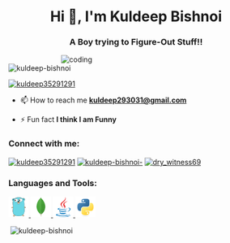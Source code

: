 <h1 align="center">Hi 👋, I'm Kuldeep Bishnoi</h1>
<h3 align="center">A Boy trying to Figure-Out Stuff!!</h3>
<img align="right" alt ="coding" width="400" src="https://media.giphy.com/media/qgQUggAC3Pfv687qPC/giphy.gif">
<p align="left"> <img src="https://komarev.com/ghpvc/?username=kuldeep-bishnoi&label=Profile%20views&color=5cc0ff&style=plastic" alt="kuldeep-bishnoi" /> </p>

<p align="left"> <a href="https://twitter.com/kuldeep35291291" target="blank"><img src="https://img.shields.io/twitter/follow/kuldeep35291291?logo=twitter&style=for-the-badge" alt="kuldeep35291291" /></a> </p>

- 📫 How to reach me **kuldeep293031@gmail.com**

- ⚡ Fun fact **I think I am Funny**

<h3 align="left">Connect with me:</h3>
<p align="left">
<a href="https://twitter.com/kuldeep35291291" target="blank"><img align="center" src="https://raw.githubusercontent.com/rahuldkjain/github-profile-readme-generator/master/src/images/icons/Social/twitter.svg" alt="kuldeep35291291" height="30" width="40" /></a>
<a href="https://linkedin.com/in/kuldeep-bishnoi-" target="blank"><img align="center" src="https://raw.githubusercontent.com/rahuldkjain/github-profile-readme-generator/master/src/images/icons/Social/linked-in-alt.svg" alt="kuldeep-bishnoi-" height="30" width="40" /></a>
<a href="https://instagram.com/dry_witness69" target="blank"><img align="center" src="https://raw.githubusercontent.com/rahuldkjain/github-profile-readme-generator/master/src/images/icons/Social/instagram.svg" alt="dry_witness69" height="30" width="40" /></a>
</p>

<h3 align="left">Languages and Tools:</h3>
<p align="left">
    <a href="https://go.dev/" target="_blank" rel="noreferrer"> <img src="https://raw.githubusercontent.com/devicons/devicon/master/icons/go/go-original.svg" alt="java" width="40" height="40"/> </a>
    <a href="https://www.mongodb.com" target="_blank" rel="noreferrer"> <img src="https://raw.githubusercontent.com/devicons/devicon/master/icons/mongodb/mongodb-original.svg" alt="java" width="40" height="40"/> </a>
     <a href="https://www.java.com" target="_blank" rel="noreferrer"> <img src="https://raw.githubusercontent.com/devicons/devicon/master/icons/java/java-original.svg" alt="java" width="40" height="40"/> </a> <a href="https://www.python.org" target="_blank" rel="noreferrer"> <img src="https://raw.githubusercontent.com/devicons/devicon/master/icons/python/python-original.svg" alt="python" width="40" height="40"/> </a>
    
</p>

<p>&nbsp;<img align="center" src="https://github-readme-stats.vercel.app/api?username=kuldeep-bishnoi&show_icons=true&theme=synthwave&text_color=ffbb00&hide_border=true&cache_seconds=1800&locale=en" alt="kuldeep-bishnoi" /></p>
